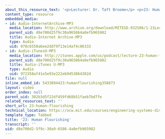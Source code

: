 ```yaml
---
about_this_resource_text: '<p>Lecturer: Dr. Taft Broome</p> <p>23: Human Flourishing</p>'
content_type: resource
embedded_media:
- id: Audio-InternetArchive-MP3
  media_location: http://www.archive.org/download/MITESD.932S06/1-21Lecture23_HumanFlourishing.mp3
  parent_uid: d8e700d25f9c30a965864a0efb965982
  title: Audio-Internet Archive-MP3
  type: Audio
  uid: 078c6558a6ee2dd79f13e14af4c86333
- id: Audio-iTunesU-MP3
  media_location: http://itunes.apple.com/us/podcast/lecture-23-human-flourishing/id341597867?i=63739030
  parent_uid: d8e700d25f9c30a965864a0efb965982
  title: Audio-iTunes U-MP3
  type: Audio
  uid: 972358af41e5e93e222eb9453864382d
file: null
inline_embed_id: 5433894423:humanflourishing358873
layout: video
order_index: null
parent_uid: 302b3d5f22df459fd68b51faeb7bd7fe
related_resources_text: ''
short_url: 23-human-flourishing
technical_location: https://ocw.mit.edu/courses/engineering-systems-division/esd-932-engineering-ethics-spring-2006/audio-lectures/23-human-flourishing
template_type: Tabbed
title: '23: Human Flourishing'
transcript: ''
uid: d8e700d2-5f9c-30a9-6586-4a0efb965982
---
```


